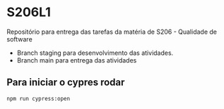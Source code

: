 # S206L1
Repositório para entrega das tarefas da matéria de S206 - Qualidade de software

- Branch staging para desenvolvimento das atividades.
- Branch main para entrega das atividades

 ## Para iniciar o cypres rodar
 ```
 npm run cypress:open
 ```